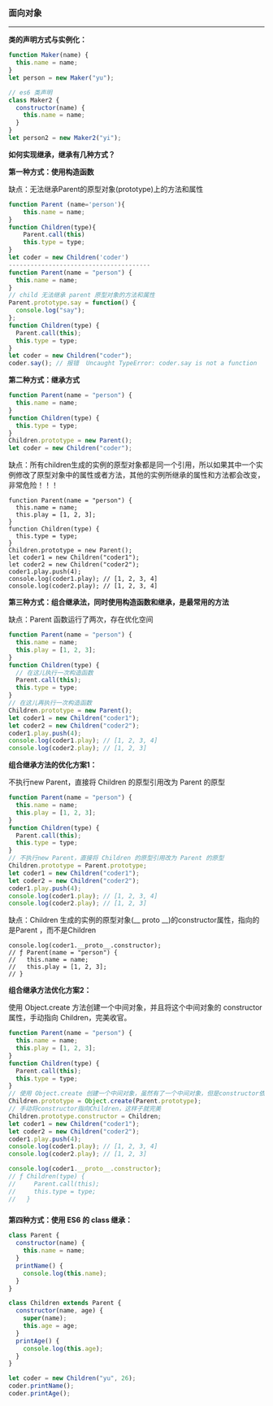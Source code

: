 ### 面向对象

------

**类的声明方式与实例化：**

```js
function Maker(name) {
  this.name = name;
}
let person = new Maker("yu");

// es6 类声明
class Maker2 {
  constructor(name) {
    this.name = name;
  }
}
let person2 = new Maker2("yi");

```

**如何实现继承，继承有几种方式？**

**第一种方式：使用构造函数**

缺点：无法继承Parent的原型对象(prototype)上的方法和属性

```js
function Parent (name='person'){
    this.name = name;
}
function Children(type){
    Parent.call(this)
    this.type = type;
}
let coder = new Children('coder')
---------------------------------------
function Parent(name = "person") {
  this.name = name;
}
// child 无法继承 parent 原型对象的方法和属性
Parent.prototype.say = function() {
  console.log("say");
};
function Children(type) {
  Parent.call(this);
  this.type = type;
}
let coder = new Children("coder");
coder.say(); // 报错  Uncaught TypeError: coder.say is not a function
```

**第二种方式：继承方式**

```js
function Parent(name = "person") {
  this.name = name;
}
function Children(type) {
  this.type = type;
}
Children.prototype = new Parent();
let coder = new Children("coder");
```

缺点：所有children生成的实例的原型对象都是同一个引用，所以如果其中一个实例修改了原型对象中的属性或者方法，其他的实例所继承的属性和方法都会改变，非常危险！！！

```JS
function Parent(name = "person") {
  this.name = name;
  this.play = [1, 2, 3];
}
function Children(type) {
  this.type = type;
}
Children.prototype = new Parent();
let coder1 = new Children("coder1");
let coder2 = new Children("coder2");
coder1.play.push(4);
console.log(coder1.play); // [1, 2, 3, 4]
console.log(coder2.play); // [1, 2, 3, 4]
```

**第三种方式：组合继承法，同时使用构造函数和继承，是最常用的方法**

缺点：Parent 函数运行了两次，存在优化空间

```js
function Parent(name = "person") {
  this.name = name;
  this.play = [1, 2, 3];
}
function Children(type) {
  // 在这儿执行一次构造函数
  Parent.call(this);
  this.type = type;
}
// 在这儿再执行一次构造函数
Children.prototype = new Parent();
let coder1 = new Children("coder1");
let coder2 = new Children("coder2");
coder1.play.push(4);
console.log(coder1.play); // [1, 2, 3, 4]
console.log(coder2.play); // [1, 2, 3]
```

**组合继承方法的优化方案1：**

不执行new Parent，直接将 Children 的原型引用改为 Parent 的原型

```js
function Parent(name = "person") {
  this.name = name;
  this.play = [1, 2, 3];
}
function Children(type) {
  Parent.call(this);
  this.type = type;
}
// 不执行new Parent，直接将 Children 的原型引用改为 Parent 的原型
Children.prototype = Parent.prototype;
let coder1 = new Children("coder1");
let coder2 = new Children("coder2");
coder1.play.push(4);
console.log(coder1.play); // [1, 2, 3, 4]
console.log(coder2.play); // [1, 2, 3]
```

缺点：Children 生成的实例的原型对象(__ proto __)的constructor属性，指向的是Parent ，而不是Children

```JS
console.log(coder1.__proto__.constructor);
// ƒ Parent(name = "person") {
//   this.name = name;
//   this.play = [1, 2, 3];
// }
```

**组合继承方法优化方案2：**

使用 Object.create 方法创建一个中间对象，并且将这个中间对象的 constructor 属性，手动指向 Children，完美收官。

```js
function Parent(name = "person") {
  this.name = name;
  this.play = [1, 2, 3];
}
function Children(type) {
  Parent.call(this);
  this.type = type;
}
// 使用 Object.create 创建一个中间对象，虽然有了一个中间对象，但是constructor依然指向Parent
Children.prototype = Object.create(Parent.prototype);
// 手动将constructor指向Children，这样子就完美
Children.prototype.constructor = Children;
let coder1 = new Children("coder1");
let coder2 = new Children("coder2");
coder1.play.push(4);
console.log(coder1.play); // [1, 2, 3, 4]
console.log(coder2.play); // [1, 2, 3]

console.log(coder1.__proto__.constructor);
// ƒ Children(type) {
//     Parent.call(this);
//     this.type = type;
//   }
```

### 
**第四种方式：使用 ES6 的 class 继承：**

```js
class Parent {
  constructor(name) {
    this.name = name;
  }
  printName() {
    console.log(this.name);
  }
}

class Children extends Parent {
  constructor(name, age) {
    super(name);
    this.age = age;
  }
  printAge() {
    console.log(this.age);
  }
}

let coder = new Children("yu", 26);
coder.printName();
coder.printAge();
```

